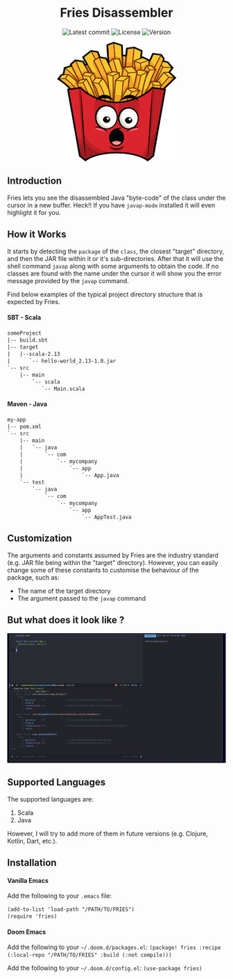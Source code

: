 <div align="center">
  
# Fries Disassembler  

![Latest commit](https://img.shields.io/github/last-commit/tomas-ramos21/Fries/main?style=flat)
![License](https://img.shields.io/github/license/tomas-ramos21/Fries?color=yellow)
![Version](https://img.shields.io/github/manifest-json/v/tomas-ramos21/Fries?color=yellow)

<img src="/img/fries.png" width="275" height="275">

</div>

## Introduction
Fries lets you see the disassembled Java "byte-code" of the class under the cursor in a new buffer. Heck!! If you have `javap-mode` installed it will even highlight it for you.

## How it Works
It starts by detecting the `package` of the `class`, the closest "target" directory, and then the JAR file within it or it's sub-directories. After that it will use the shell command `javap` along with some arguments to obtain the code. If no classes are found with the name under the cursor it will show you the error message provided by the `javap` command.

Find below examples of the typical project directory structure that is expected by Fries.

#### SBT - Scala
```
someProject
|-- build.sbt
|-- target
|   |--scala-2.13
|      `-- hello-world_2.13-1.0.jar
`-- src
    |-- main
        `-- scala
           `-- Main.scala

```

#### Maven - Java
```
my-app
|-- pom.xml
`-- src
    |-- main
    |   `-- java
    |       `-- com
    |           `-- mycompany
    |               `-- app
    |                   `-- App.java
    `-- test
        `-- java
            `-- com
                `-- mycompany
                    `-- app
                        `-- AppTest.java
```

## Customization
The arguments and constants assumed by Fries are the industry standard (e.g. JAR file being within the "target" directory). However, you can easily change some of these constants to customise the behaviour of the package, such as:

 - The name of the target directory
 - The argument passed to the `javap` command

## But what does it look like ?
<div align="center">
  <img src="/img/example.png">
</div>


## Supported Languages
The supported languages are:

 1. Scala
 2. Java

However, I will try to add more of them in future versions (e.g. Clojure, Kotlin, Dart, etc.).

## Installation

#### Vanilla Emacs
Add the following to your `.emacs` file:
```
(add-to-list 'load-path "/PATH/TO/FRIES")
(require 'fries)
```

#### Doom Emacs
Add the following to your `~/.doom.d/packages.el`: `(package! fries :recipe (:local-repo "/PATH/TO/FRIES" :build (:not compile)))`

Add the following to your `~/.doom.d/config.el`: `(use-package fries)`
